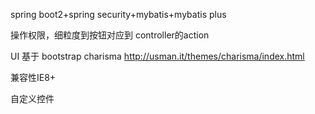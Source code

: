 spring boot2+spring security+mybatis+mybatis plus


操作权限，细粒度到按钮对应到 controller的action

UI 基于 bootstrap charisma http://usman.it/themes/charisma/index.html

兼容性IE8+

自定义控件
